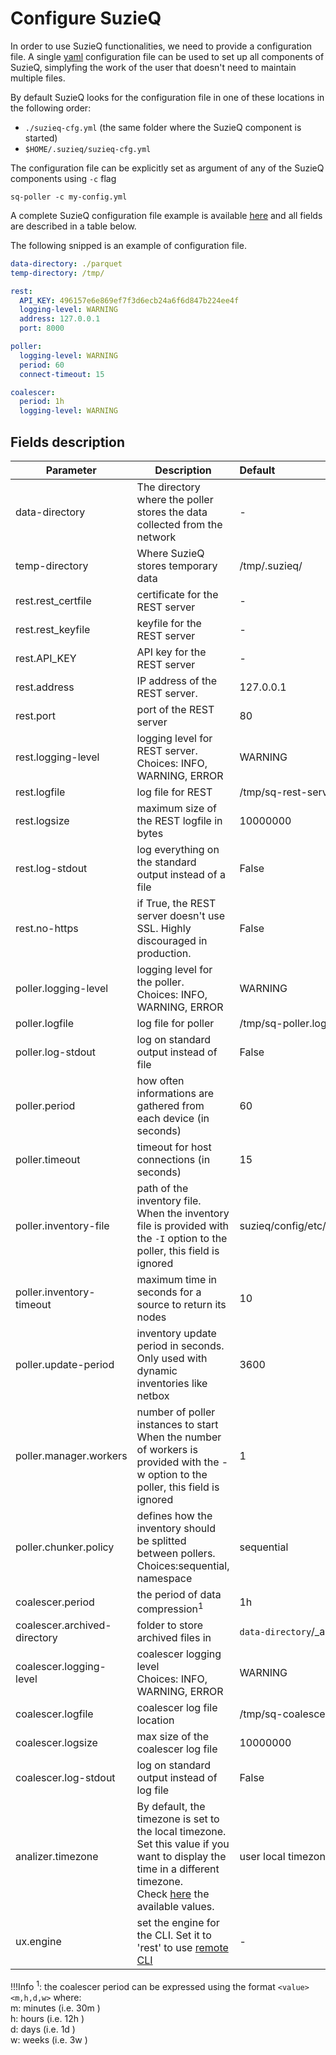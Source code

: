 # Configure SuzieQ

In order to use SuzieQ functionalities, we need to provide a configuration file.
A single [yaml](https://yaml.org/) configuration file can be used to set up all components of SuzieQ, simplyfing the work of the user that
doesn't need to maintain multiple files.

By default SuzieQ looks for the configuration file in one of these locations in the following order:

- `./suzieq-cfg.yml` (the same folder where the SuzieQ component is started)
- `$HOME/.suzieq/suzieq-cfg.yml`

The configuration file can be explicitly set as argument of any of the SuzieQ components using `-c` flag

```shell
sq-poller -c my-config.yml
```

A complete SuzieQ configuration file example is available [here](https://github.com/netenglabs/suzieq/blob/master/suzieq/config/etc/suzieq-cfg.yml) and all fields are described in a table below.

The following snipped is an example of configuration file.

```yaml
data-directory: ./parquet
temp-directory: /tmp/

rest:
  API_KEY: 496157e6e869ef7f3d6ecb24a6f6d847b224ee4f
  logging-level: WARNING
  address: 127.0.0.1
  port: 8000

poller:
  logging-level: WARNING
  period: 60
  connect-timeout: 15

coalescer:
  period: 1h
  logging-level: WARNING
```

## Fields description

| Parameter                    | Description                                                                                                                                                                                                                          | Default                          | Mandatory           |
| ---------------------------- | ------------------------------------------------------------------------------------------------------------------------------------------------------------------------------------------------------------------------------------ |:-------------------------------- | ------------------- |
| data-directory               | The directory where the poller stores the data collected from the network                                                                                                                                                            | -                                | yes                 |
| temp-directory               | Where SuzieQ stores temporary data                                                                                                                                                                                                   | /tmp/.suzieq/                    | no                  |
| rest.rest_certfile           | certificate for the REST server                                                                                                                                                                                                      | -                                | no                  |
| rest.rest_keyfile            | keyfile for the REST server                                                                                                                                                                                                          | -                                | no                  |
| rest.API_KEY                 | API key for the REST server                                                                                                                                                                                                          | -                                | yes (if using rest) |
| rest.address                 | IP address of the REST server.                                                                                                                                                                                                       | 127.0.0.1                        | no                  |
| rest.port                    | port of the REST server                                                                                                                                                                                                              | 80                               | no                  |
| rest.logging-level           | logging level for REST server.<br/> Choices: INFO, WARNING, ERROR                                                                                                                                                                    | WARNING                          | no                  |
| rest.logfile                 | log file for REST                                                                                                                                                                                                                    | /tmp/sq-rest-server.log          | no                  |
| rest.logsize                 | maximum size of the REST logfile in bytes                                                                                                                                                                                            | 10000000                         | no                  |
| rest.log-stdout              | log everything on the standard output instead of a file                                                                                                                                                                              | False                            | no                  |
| rest.no-https                | if True, the REST server doesn't use SSL. Highly discouraged in production.                                                                                                                                                          | False                            | no                  |
| poller.logging-level         | logging level for the poller.<br/> Choices: INFO, WARNING, ERROR                                                                                                                                                                     | WARNING                          | no                  |
| poller.logfile               | log file for poller                                                                                                                                                                                                                  | /tmp/sq-poller.log               | no                  |
| poller.log-stdout            | log on standard output instead of file                                                                                                                                                                                               | False                            | no                  |
| poller.period                | how often informations are gathered from each device (in seconds)                                                                                                                                                                    | 60                               | no                  |
| poller.timeout               | timeout for host connections (in seconds)                                                                                                                                                                                            | 15                               | no                  |
| poller.inventory-file        | path of the inventory file. <br/>When the inventory file is provided with the `-I` option to the poller, this field is ignored                                                                                                       | suzieq/config/etc/inventory.yaml | no                  |
| poller.inventory-timeout     | maximum time in seconds for a source to return its nodes                                                                                                                                                                             | 10                               | no                  |
| poller.update-period         | inventory update period in seconds.<br/> Only used with dynamic inventories like netbox                                                                                                                                              | 3600                             | no                  |
| poller.manager.workers       | number of poller instances to start<br/>When the number of workers is provided with the -w option to the poller, this field is ignored                                                                                               | 1                                | no                  |
| poller.chunker.policy        | defines how the inventory should be splitted between pollers.<br/>Choices:sequential, namespace                                                                                                                                      | sequential                       | no                  |
| coalescer.period             | the period of data compression<sup>1</sup>                                                                                                                                                                                           | 1h                               | no                  |
| coalescer.archived-directory | folder to store archived files in                                                                                                                                                                                                    | `data-directory`/_archived       | no                  |
| coalescer.logging-level      | coalescer logging level<br/>Choices: INFO, WARNING, ERROR                                                                                                                                                                            | WARNING                          | no                  |
| coalescer.logfile            | coalescer log file location                                                                                                                                                                                                          | /tmp/sq-coalescer.log            | no                  |
| coalescer.logsize            | max size of the coalescer log file                                                                                                                                                                                                   | 10000000                         | no                  |
| coalescer.log-stdout         | log on standard output instead of log file                                                                                                                                                                                           | False                            | no                  |
| analizer.timezone            | By default, the timezone is set to the local timezone.<br>Set this value if you want to display the time in a different timezone.<br>Check [here](https://en.wikipedia.org/wiki/List_of_tz_database_time_zones#List) the available values. | user local timezone              | no                  |
| ux.engine                    | set the engine for the CLI. Set it to 'rest' to use [remote CLI](remote-cli)                                                                                                                                                         | -                                | no                  |

!!!Info
    <sup>1</sup>: the coalescer period can be expressed using the format `<value><m,h,d,w>` where: <br>
    m: minutes (i.e. 30m )<br>
    h: hours (i.e. 12h )<br>
    d: days (i.e. 1d )<br>
    w: weeks (i.e. 3w )
